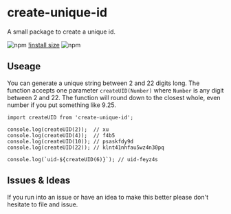 # create-unique-id

A small package to create a unique id.

![npm](https://img.shields.io/npm/v/create-unique-id) [!install size](https://packagephobia.com/result?p=create-unique-id) ![npm](https://img.shields.io/npm/dm/create-unique-id)

## Useage

You can generate a unique string between 2 and 22 digits long. The function accepts one parameter `createUID(Number)` where `Number` is any digit between 2 and 22. The function will round down to the closest whole, even number if you put something like 9.25.

```
import createUID from 'create-unique-id';

console.log(createUID(2));  // xu
console.log(createUID(4));  // f4b5
console.log(createUID(10)); // psaskfdy9d
console.log(createUID(22)); // klnt41nhfau5wz4n30pq

console.log(`uid-${createUID(6)}`); // uid-feyz4s
```

## Issues & Ideas

If you run into an issue or have an idea to make this better please don't hesitate to file and issue.
